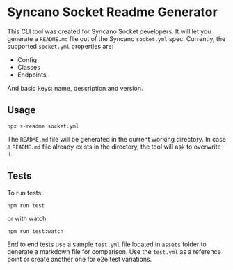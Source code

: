 # Syncano Socket Readme Generator

This CLI tool was created for Syncano Socket developers. It will let you generate a `README.md` file out of the Syncano `socket.yml` spec.
Currently, the supported `socket.yml` properties are:
 - Config
 - Classes
 - Endpoints

And basic keys: name, description and version.

## Usage

```
npx s-readme socket.yml
```

The `README.md` file will be generated in the current working directory.
In case a `README.md` file already exists in the directory, the tool will ask to overwrite it.

## Tests

To run tests:

```
npm run test
```

or with watch:

```
npm run test:watch
```

End to end tests use a sample `test.yml` file located in `assets` folder to generate a markdown file for comparison. Use the `test.yml` as a reference point or create another one for e2e test variations.

